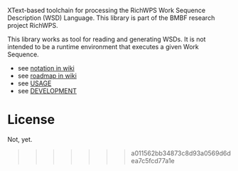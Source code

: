 XText-based toolchain for processing the RichWPS Work Sequence Description (WSD) Language.
This library is part of the BMBF research project RichWPS.

This library works as tool for reading and generating WSDs. It is not intended to be a runtime environment that executes a given Work Sequence.

* see [notation in wiki](https://github.com/richwps/wd/wiki/notation)
* see [roadmap in wiki](https://github.com/richwps/wd/wiki/roadmap)  
* see [USAGE](USAGE.md)
* see [DEVELOPMENT](DEVELOPMENT.md)

# License

Not, yet.
>>>>>>> a011562bb34873c8d93a0569d6dea7c5fcd77a1e
